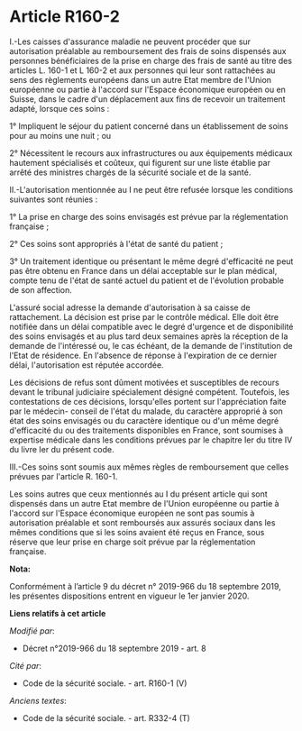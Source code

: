 # Article R160-2

I.-Les caisses d'assurance maladie ne peuvent procéder que sur autorisation préalable au remboursement des frais de soins
dispensés aux personnes bénéficiaires de la prise en charge des frais de santé au titre des articles L. 160-1 et L 160-2 et
aux personnes qui leur sont rattachées au sens des règlements européens dans un autre Etat membre de l'Union européenne ou
partie à l'accord sur l'Espace économique européen ou en Suisse, dans le cadre d'un déplacement aux fins de recevoir un
traitement adapté, lorsque ces soins : 

1° Impliquent le séjour du patient concerné dans un établissement de soins pour au moins une nuit ; ou 

2° Nécessitent le recours aux infrastructures ou aux équipements médicaux hautement spécialisés et coûteux, qui figurent sur
une liste établie par arrêté des ministres chargés de la sécurité sociale et de la santé. 

II.-L'autorisation mentionnée au I ne peut être refusée lorsque les conditions suivantes sont réunies : 

1° La prise en charge des soins envisagés est prévue par la réglementation française ; 

2° Ces soins sont appropriés à l'état de santé du patient ; 

3° Un traitement identique ou présentant le même degré d'efficacité ne peut pas être obtenu en France dans un délai
acceptable sur le plan médical, compte tenu de l'état de santé actuel du patient et de l'évolution probable de son
affection. 

L'assuré social adresse la demande d'autorisation à sa caisse de rattachement. La décision est prise par le contrôle médical.
Elle doit être notifiée dans un délai compatible avec le degré d'urgence et de disponibilité des soins envisagés et au plus
tard deux semaines après la réception de la demande de l'intéressé ou, le cas échéant, de la demande de l'institution de
l'Etat de résidence. En l'absence de réponse à l'expiration de ce dernier délai, l'autorisation est réputée accordée. 

Les décisions de refus sont dûment motivées et susceptibles de recours devant le   tribunal judiciaire spécialement désigné
compétent. Toutefois, les contestations de ces décisions, lorsqu'elles portent sur l'appréciation faite par le médecin-
conseil de l'état du malade, du caractère approprié à son état des soins envisagés ou du caractère identique ou d'un même
degré d'efficacité du ou des traitements disponibles en France, sont soumises à expertise médicale dans les conditions
prévues par le chapitre Ier du titre IV du livre Ier du présent code. 

III.-Ces soins sont soumis aux mêmes règles de remboursement que celles prévues par l'article R. 160-1. 

Les soins autres que ceux mentionnés au I du présent article qui sont dispensés dans un autre Etat membre de l'Union
européenne ou partie à l'accord sur l'Espace économique européen ne sont pas soumis à autorisation préalable et sont
remboursés aux assurés sociaux dans les mêmes conditions que si les soins avaient été reçus en France, sous réserve que leur
prise en charge soit prévue par la réglementation française.

**Nota:**

Conformément à l’article 9 du décret n° 2019-966 du 18 septembre 2019, les présentes dispositions entrent en vigueur le 1er
janvier 2020.

**Liens relatifs à cet article**

_Modifié par_:

  - Décret n°2019-966 du 18 septembre 2019 - art. 8

_Cité par_:

  - Code de la sécurité sociale. - art. R160-1 (V)

_Anciens textes_:

  - Code de la sécurité sociale. - art. R332-4 (T)
